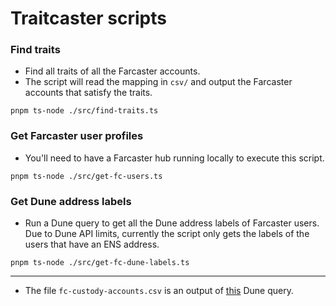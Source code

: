 # Traitcaster scripts

### Find traits

- Find all traits of all the Farcaster accounts.
- The script
  will read the mapping in `csv/` and output the Farcaster accounts that satisfy the traits.

```
pnpm ts-node ./src/find-traits.ts
```

### Get Farcaster user profiles

- You'll need to have a Farcaster hub running locally to execute this script.

```
pnpm ts-node ./src/get-fc-users.ts
```

### Get Dune address labels

- Run a Dune query to get all the Dune address labels of Farcaster users. Due to Dune API limits, currently the script only gets the labels of the users that have an ENS address.

```
pnpm ts-node ./src/get-fc-dune-labels.ts
```

---

- The file `fc-custody-accounts.csv` is an output of [this](https://dune.com/queries/3147327) Dune query.
